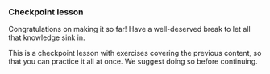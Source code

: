 ### Checkpoint lesson

Congratulations on making it so far!
Have a well-deserved break to let all that knowledge sink in.

This is a checkpoint lesson with exercises covering the previous content, so that you can practice it all at once.
We suggest doing so before continuing.
